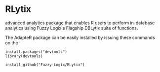RLytix
======

advanced analytics package that enables R users to perform in-database analytics using Fuzzy Logix's Flagship DBLytix suite of functions.


The AdapteR package can be easily installed by issuing these commands on the 
```
install.packages("devtools")
library(devtools)

install_github("Fuzzy-Logix/RLytix")
```

